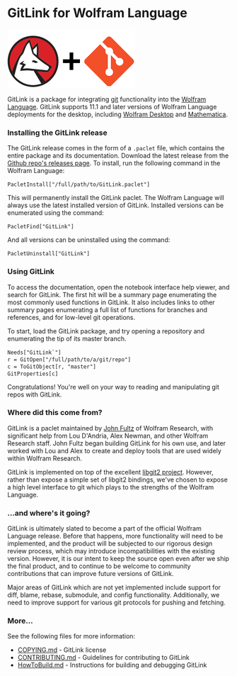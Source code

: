 
# GitLink for Wolfram Language

![GitLinkLogo](logo.png)

GitLink is a package for integrating [git](https://git-scm.com/) functionality into the [Wolfram Language](https://www.wolfram.com/language/). GitLink supports 11.1 and later versions of Wolfram Language deployments for the desktop, including [Wolfram Desktop](https://www.wolfram.com/desktop/) and [Mathematica](https://www.wolfram.com/mathematica/).

### Installing the GitLink release

The GitLink release comes in the form of a `.paclet` file, which contains the entire package and its documentation. Download the latest release from the [Github repo's releases page](https://github.com/WolframResearch/GitLink/releases). To install, run the following command in the Wolfram Language:

    PacletInstall["/full/path/to/GitLink.paclet"]

This will permanently install the GitLink paclet. The Wolfram Language will always use the latest installed version of GitLink. Installed versions can be enumerated using the command:

    PacletFind["GitLink"]

And all versions can be uninstalled using the command:

    PacletUninstall["GitLink"]

### Using GitLink

To access the documentation, open the notebook interface help viewer, and search for GitLink. The first hit will be a summary page enumerating the most commonly used functions in GitLink. It also includes links to other summary pages enumerating a full list of functions for branches and references, and for low-level git operations.

To start, load the GitLink package, and try opening a repository and enumerating the tip of its master branch.

    Needs["GitLink`"]
    r = GitOpen["/full/path/to/a/git/repo"]
    c = ToGitObject[r, "master"]
    GitProperties[c]

Congratulations! You're well on your way to reading and manipulating git repos with GitLink.

### Where did this come from?

GitLink is a paclet maintained by [John Fultz](https://github.com/jfultz) of Wolfram Research, with significant help from Lou D'Andria, Alex Newman, and other Wolfram Research staff.  John Fultz began building GitLink for his own use, and later worked with Lou and Alex to create and deploy tools that are used widely within Wolfram Research.

GitLink is implemented on top of the excellent [libgit2 project](https://libgit2.github.com/). However, rather than expose a simple set of libgit2 bindings, we've chosen to expose a high level interface to git which plays to the strengths of the Wolfram Language.

### ...and where's it going?

GitLink is ultimately slated to become a part of the official Wolfram Language release. Before that happens, more functionality will need to be implemented, and the product will be subjected to our rigorous design review process, which may introduce incompatibilities with the existing version. However, it is our intent to keep the source open even after we ship the final product, and to continue to be welcome to community contributions that can improve future versions of GitLink.

Major areas of GitLink which are not yet implemented include support for diff, blame, rebase, submodule, and config functionality. Additionally, we need to improve support for various git protocols for pushing and fetching.

### More...

See the following files for more information:

* [COPYING.md](COPYING.md) - GitLink license
* [CONTRIBUTING.md](CONTRIBUTING.md) - Guidelines for contributing to GitLink
* [HowToBuild.md](HowToBuild.md) - Instructions for building and debugging GitLink
